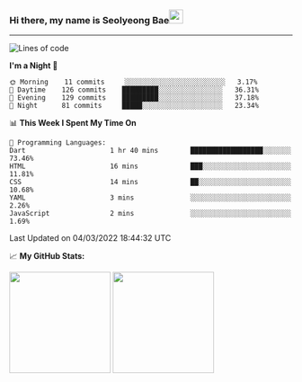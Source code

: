 ### Hi there, my name is Seolyeong Bae<img src="https://user-images.githubusercontent.com/80435616/151690320-5f13ba50-5d87-43d4-b254-939addcd0bdb.gif" width="25px">

---


<!--START_SECTION:waka-->
![Lines of code](https://img.shields.io/badge/From%20Hello%20World%20I%27ve%20Written-37%20Thousand%20lines%20of%20code-blue)

**I'm a Night 🦉** 

```text
🌞 Morning    11 commits     ░░░░░░░░░░░░░░░░░░░░░░░░░   3.17% 
🌆 Daytime    126 commits    █████████░░░░░░░░░░░░░░░░   36.31% 
🌃 Evening    129 commits    █████████░░░░░░░░░░░░░░░░   37.18% 
🌙 Night      81 commits     █████░░░░░░░░░░░░░░░░░░░░   23.34%

```


📊 **This Week I Spent My Time On** 

```text
💬 Programming Languages: 
Dart                     1 hr 40 mins        ██████████████████░░░░░░░   73.46% 
HTML                     16 mins             ███░░░░░░░░░░░░░░░░░░░░░░   11.81% 
CSS                      14 mins             ██░░░░░░░░░░░░░░░░░░░░░░░   10.68% 
YAML                     3 mins              ░░░░░░░░░░░░░░░░░░░░░░░░░   2.26% 
JavaScript               2 mins              ░░░░░░░░░░░░░░░░░░░░░░░░░   1.69%

```


 Last Updated on 04/03/2022 18:44:32 UTC
<!--END_SECTION:waka-->


📈 **My GitHub Stats:**

<p>
  <img height="180em" src="https://github-readme-stats.vercel.app/api?username=pell13&show_icons=true&hide_border=true&&count_private=true&include_all_commits=true" />
  <img height="180em" src="https://github-readme-stats.vercel.app/api/top-langs/?username=pell13&exclude_repo=KNN-Image-Classification&show_icons=true&hide_border=true&layout=compact&langs_count=8"/>
</p>
